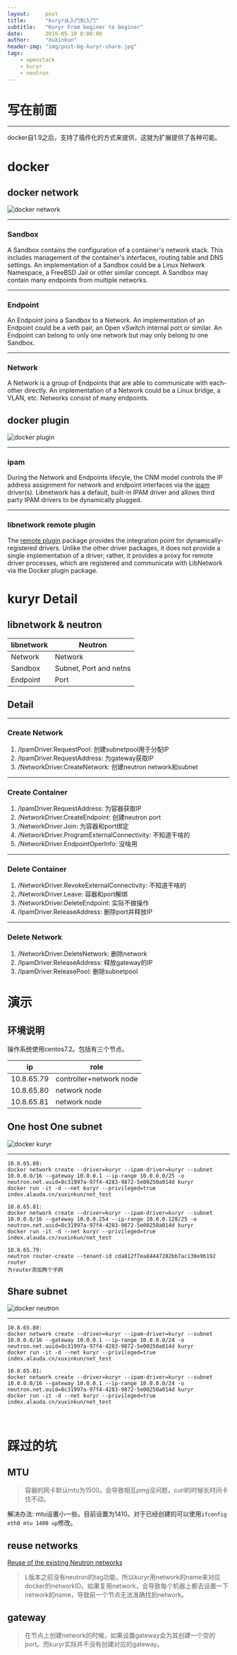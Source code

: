 ```yaml
---
layout:     post
title:      "kuryr从入门到入门"
subtitle:   "Kuryr From beginer to beginer"
date:       2016-05-10 8:00:00
author:     "XuXinkun"
header-img: "img/post-bg-kuryr-share.jpg"
tags:
    - openstack
    - kuryr
    - neutron
---
```



# 写在前面

------------

docker自1.9之后，支持了插件化的方式来提供，这就为扩展提供了各种可能。

# docker

## docker network

![docker network](http://xuxinkun.github.io/img/kuryr/docker_network.png)

-----------------------------

### Sandbox

A Sandbox contains the configuration of a container's network stack. This includes management of the container's interfaces, routing table and DNS settings. An implementation of a Sandbox could be a Linux Network Namespace, a FreeBSD Jail or other similar concept. A Sandbox may contain many endpoints from multiple networks.

-----------------------------

### Endpoint

An Endpoint joins a Sandbox to a Network. An implementation of an Endpoint could be a veth pair, an Open vSwitch internal port or similar. An Endpoint can belong to only one network but may only belong to one Sandbox.

-----------------------------

### Network

A Network is a group of Endpoints that are able to communicate with each-other directly. An implementation of a Network could be a Linux bridge, a VLAN, etc. Networks consist of many endpoints.

## docker plugin

![docker plugin](http://xuxinkun.github.io/img/kuryr/docker_plugin.png)

-------------------------------

### ipam

During the Network and Endpoints lifecyle, the CNM model controls the IP address assignment for network and endpoint interfaces via the [ipam](https://github.com/docker/libnetwork/blob/master/docs/ipam.md) driver(s). Libnetwork has a default, built-in IPAM driver and allows third party IPAM drivers to be dynamically plugged.

--------------------------------

### libnetwork remote plugin

The [remote plugin](https://github.com/docker/libnetwork/blob/master/docs/remote.md) package provides the integration point for dynamically-registered drivers. Unlike the other driver packages, it does not provide a single implementation of a driver; rather, it provides a proxy for remote driver processes, which are registered and communicate with LibNetwork via the Docker plugin package.

# kuryr Detail

## libnetwork & neutron

| libnetwork | Neutron                |
| ---------- | ---------------------- |
| Network    | Network                |
| Sandbox    | Subnet, Port and netns |
| Endpoint   | Port                   |

## Detail

-------------------

### Create Network

1. /IpamDriver.RequestPool: 创建subnetpool用于分配IP
2. /IpamDriver.RequestAddress: 为gateway获取IP
3. /NetworkDriver.CreateNetwork: 创建neutron network和subnet

-------------------

### Create Container

1. /IpamDriver.RequestAddress: 为容器获取IP
2. /NetworkDriver.CreateEndpoint: 创建neutron port
3. /NetworkDriver.Join: 为容器和port绑定
4. /NetworkDriver.ProgramExternalConnectivity: 不知道干啥的
5. /NetworkDriver.EndpointOperInfo: 没啥用

-------------------

### Delete Container

1. /NetworkDriver.RevokeExternalConnectivity: 不知道干啥的
2. /NetworkDriver.Leave: 容器和port解绑
3. /NetworkDriver.DeleteEndpoint: 实际不做操作
4. /IpamDriver.ReleaseAddress: 删除port并释放IP

-------------------

### Delete Network

1. /NetworkDriver.DeleteNetwork: 删除network
2. /IpamDriver.ReleaseAddress: 释放gateway的IP
3. /IpamDriver.ReleasePool: 删除subnetpool

# 演示

## 环境说明

操作系统使用centos7.2。包括有三个节点。

| ip         | role                   |
| ---------- | ---------------------- |
| 10.8.65.79 | controller+network node|
| 10.8.65.80 | network node           |
| 10.8.65.81 | network node           |

## One host One subnet

![docker kuryr](http://xuxinkun.github.io/img/kuryr/docker_kuryr.png)

------------------------------

	10.8.65.80:
	docker network create --driver=kuryr --ipam-driver=kuryr --subnet 10.0.0.0/16 --gateway 10.0.0.1 --ip-range 10.0.0.0/25 -o neutron.net.uuid=8c31997a-97f4-4283-9872-5e00250a014d kuryr
	docker run -it -d --net kuryr --privileged=true  index.alauda.cn/xuxinkun/net_test
	
	10.8.65.81:
	docker network create --driver=kuryr --ipam-driver=kuryr --subnet 10.0.0.0/16 --gateway 10.0.0.254 --ip-range 10.0.0.128/25 -o neutron.net.uuid=8c31997a-97f4-4283-9872-5e00250a014d kuryr
	docker run -it -d --net kuryr --privileged=true  index.alauda.cn/xuxinkun/net_test
	
	10.8.65.79:
	neutron router-create --tenant-id cda812f7ea84447282bb7ac130e9b192 router
	为router添加两个子网

## Share subnet

![docker neutron](http://xuxinkun.github.io/img/kuryr/docker_neutron.png)

------------------------------

    10.8.65.80:
    docker network create --driver=kuryr --ipam-driver=kuryr --subnet 10.0.0.0/16 --gateway 10.0.0.1 --ip-range 10.0.0.0/24 -o neutron.net.uuid=8c31997a-97f4-4283-9872-5e00250a014d kuryr
    docker run -it -d --net kuryr --privileged=true  index.alauda.cn/xuxinkun/net_test
    
    10.8.65.81:
    docker network create --driver=kuryr --ipam-driver=kuryr --subnet 10.0.0.0/16 --gateway 10.0.0.1 --ip-range 10.0.0.0/24 -o neutron.net.uuid=8c31997a-97f4-4283-9872-5e00250a014d kuryr
    docker run -it -d --net kuryr --privileged=true  index.alauda.cn/xuxinkun/net_test

​	

# 踩过的坑

## MTU

> 容器的网卡默认mtu为1500。会导致相互ping没问题，curl的时候长时间卡住不动。

解决办法: mtu设置小一些。目前设置为1410。对于已经创建的可以使用`ifconfig eth0 mtu 1400 up`修改。

## reuse networks

[Reuse of the existing Neutron networks](http://docs.openstack.org/developer/kuryr/specs/existing-neutron-network.html)

> L版本之前没有neutron的tag功能，所以kuryr用network的name来对应docker的networkID。如果复用network，会导致每个机器上都去设置一下network的name，导致前一个节点无法准确找到network。

## gateway

> 在节点上创建network的时候，如果设置gateway会为其创建一个空的port。而kuryr实际并不没有创建对应的gateway。